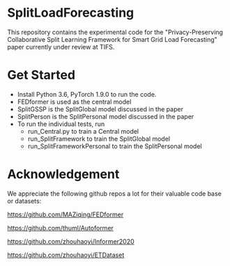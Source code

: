 # SplitLoadForecasting
This repository contains the experimental code for the "Privacy-Preserving Collaborative Split Learning Framework for Smart Grid Load Forecasting" paper currently under review at TIFS.

# Get Started
- Install Python 3.6, PyTorch 1.9.0 to run the code.
- FEDformer is used as the central model 
- SplitGSSP is the SplitGlobal model discussed in the paper
- SplitPerson is the SplitPersonal model discussed in the paper
- To run the individual tests, run
  - run_Central.py to train a Central model 
  - run_SplitFramework to train the SplitGlobal model
  - run_SplitFrameworkPersonal to train the SplitPersonal model
 

# Acknowledgement
We appreciate the following github repos a lot for their valuable code base or datasets:

https://github.com/MAZiqing/FEDformer

https://github.com/thuml/Autoformer

https://github.com/zhouhaoyi/Informer2020

https://github.com/zhouhaoyi/ETDataset
